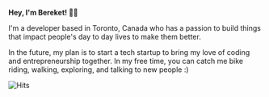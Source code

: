 **Hey, I'm Bereket! 👋🏽**

I'm a developer based in Toronto, Canada who has a passion to build things that impact people's day to day lives to make them better.

In the future, my plan is to start a tech startup to bring my love of coding and entrepreneurship together.
In my free time, you can catch me bike riding, walking, exploring, and talking to new people :) <br>

![Hits](https://api.hits.link/v1/hits?url=https://bereket.dev&svg=true&bg=FAA0A0)
